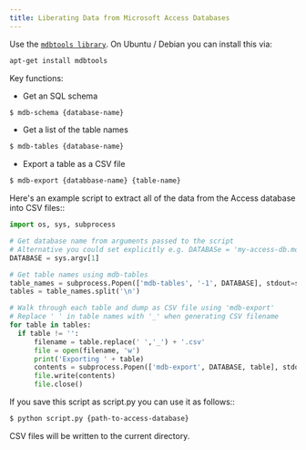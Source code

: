 ```yaml
---
title: Liberating Data from Microsoft Access Databases
---
```


Use the [`mdbtools library`](http://mdbtools.sourceforge.net/). On Ubuntu / Debian you can install this via:
```bash
apt-get install mdbtools
```

Key functions:

+ Get an SQL schema
```bash
$ mdb-schema {database-name}
```
+ Get a list of the table names
```bash
$ mdb-tables {database-name}
```
+ Export a table as a CSV file
```bash
$ mdb-export {databbase-name} {table-name}
```

Here's an example script to extract all of the data from the Access database into CSV files::

```python
import os, sys, subprocess

# Get database name from arguments passed to the script
# Alternative you could set explicitly e.g. DATABASe = 'my-access-db.mdb'
DATABASE = sys.argv[1]

# Get table names using mdb-tables
table_names = subprocess.Popen(['mdb-tables', '-1', DATABASE], stdout=subprocess.PIPE).communicate()[0]
tables = table_names.split('\n')

# Walk through each table and dump as CSV file using 'mdb-export'
# Replace ' ' in table names with '_' when generating CSV filename
for table in tables:
  if table != '':
	  filename = table.replace(' ','_') + '.csv'
	  file = open(filename, 'w')
	  print('Exporting ' + table)
	  contents = subprocess.Popen(['mdb-export', DATABASE, table], stdout=subprocess.PIPE).communicate()[0]
	  file.write(contents)
	  file.close()
```


If you save this script as script.py you can use it as follows::

```bash
$ python script.py {path-to-access-database}
```

CSV files will be written to the current directory.
